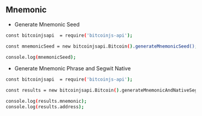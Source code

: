## Mnemonic

* Generate Mnemonic Seed

``` bash
const bitcoinjsapi  = require('bitcoinjs-api');

const mnemonicSeed = new bitcoinjsapi.Bitcoin().generateMnemonicSeed();

console.log(mnemonicSeed);
```

* Generate Mnemonic Phrase and Segwit Native

``` bash
const bitcoinjsapi  = require('bitcoinjs-api');

const results = new bitcoinjsapi.Bitcoin().generateMnemonicAndNativeSegwit(NETWORK);

console.log(results.mnemonic);
console.log(results.address);
```